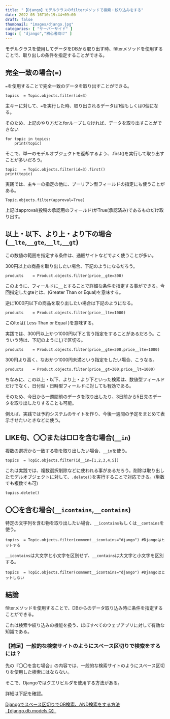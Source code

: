 ```yaml
---
title: "【Django】モデルクラスのfilterメソッドで検索・絞り込みをする"
date: 2022-05-16T10:19:44+09:00
draft: false
thumbnail: "images/django.jpg"
categories: [ "サーバーサイド" ]
tags: [ "django","初心者向け" ]
---
```


モデルクラスを使用してデータをDBから取り出す時、filterメソッドを使用することで、取り出しの条件を指定することができる。

## 完全一致の場合(=)

`=`を使用することで完全一致のデータを取り出すことができる。

    topics  = Topic.objects.filter(id=3)


主キーに対して、`=`を実行した時、取り出されるデータは1個もしくは0個になる。

そのため、上記のやり方だとforループしなければ、データを取り出すことができない
    
    for topic in topics:
        print(topic)



そこで、単一のモデルオブジェクトを返却するよう、.first()を実行して取り出すことが多いだろう。

    topic   = Topic.objects.filter(id=3).first()
    print(topic)


実践では、主キーの指定の他に、ブーリアン型フィールドの指定にも使うことがある。

    Topic.objects.filter(approval=True)


上記はapproval(投稿の承認用のフィールド)がTrue(承認済み)であるものだけ取り出す。


## 以上・以下、より上・より下の場合(`__lte`,`__gte`,`__lt`,`__gt`)

この数値の範囲を指定する条件は、通販サイトなどでよく使うことが多い。

300円以上の商品を取り出したい場合、下記のようになるだろう。

    products    = Product.objects.filter(price__gte=300)

このように、フィールドに`__`とすることで詳細な条件を指定する事ができる。今回指定したgteとは、(Greater Than or Equal)を意味する。

逆に1000円以下の商品を取り出したい場合は下記のようになる。

    products    = Product.objects.filter(price__lte=1000)

このlteは( Less Than or Equal )を意味する。

実践では、300円以上かつ1000円以下と言う指定をすることがあるだろう。こういう時は、下記のように(,)で区切る。

    products    = Product.objects.filter(price__gte=300,price__lte=1000)

300円より高く、なおかつ1000円未満という指定をしたい場合、こうなる。

    products    = Product.objects.filter(price__gt=300,price__lt=1000)


ちなみに、この以上・以下、より上・より下といった検索は、数値型フィールドだけでなく、日付型・日時型フィールドに対しても有効である。

そのため、今日から一週間前のデータを取り出したり、3日前から5日先のデータを取り出したりすることも可能。

例えば、実践では予約システムのサイトを作り、今後一週間の予定をまとめて表示させたいときなどに使う。


## LIKE句、〇〇または□□を含む場合(`__in`)

複数の選択から一致する物を取り出したい場合、`__in`を使う。

    topics  = Topic.objects.filter(id__in=[1,2,3,4,5])

これは実践では、複数選択削除などに使われる事があるだろう。削除は取り出したモデルオブジェクトに対して、`.delete()`を実行することで対応できる。(単数でも複数でも可)

    topics.delete()


## 〇〇を含む場合(`__icontains`,`__contains`)

特定の文字列を含む物を取り出したい場合、`__icontains`もしくは`__contains`を使う。

    topics  = Topic.objects.filter(comment__icontains="django") #Djangoはヒットする

`__icontains`は大文字と小文字を区別せず、`__contains`は大文字と小文字を区別する。

    topics  = Topic.objects.filter(comment__icontains="django") #Djangoはヒットしない



## 結論

filterメソッドを使用することで、DBからのデータ取り込み時に条件を指定することができる。

これは検索や絞り込みの機能を扱う、ほぼすべてのウェブアプリに対して有効な知識である。


### 【補足】一般的な検索サイトのようにスペース区切りで検索をするには？

先の『〇〇を含む場合』の内容では、一般的な検索サイトのようにスペース区切りを使用した検索にはならない。

そこで、Djangoではクエリビルダを使用する方法がある。

詳細は下記を確認。

[Djangoでスペース区切りでOR検索、AND検索をする方法【django.db.models.Q】](/post/django-or-and-search/)


